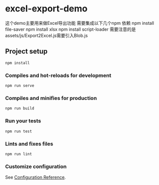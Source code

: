 # excel-export-demo
这个demo主要用来做Excel导出功能
需要集成以下几个npm 依赖
npm install file-saver
npm install xlsx
npm install script-loader
需要注意的是 assets/js/Export2Excel.js需要引入Blob.js

## Project setup

```
npm install
```

### Compiles and hot-reloads for development
```
npm run serve
```

### Compiles and minifies for production
```
npm run build
```

### Run your tests
```
npm run test
```

### Lints and fixes files
```
npm run lint
```

### Customize configuration
See [Configuration Reference](https://cli.vuejs.org/config/).
